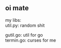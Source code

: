 <h2>oi mate</h2>
<p>
my libs:<br>
 util.py: random shit<br>
 
 gutil.go: util for go<br>
  termin.go: curses for me<br>

</p>
